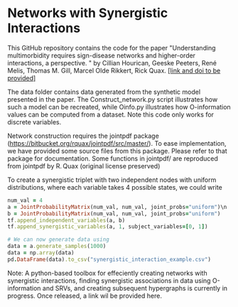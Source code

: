 # Networks with Synergistic Interactions

This GitHub repository contains the code for the paper "Understanding multimorbidity requires sign-disease networks and higher-order interactions, a perspective. " by Cillian Hourican, Geeske Peeters, René Melis, Thomas M. Gill, Marcel Olde Rikkert, Rick Quax.
[[link and doi to be provided]](https://doi.org/10.3389/fsysb.2023.1155599)

The data folder contains data generated from the synthetic model presented in the paper. The Construct_network.py script illustrates how such a model can be recreated, while Oinfo.py illustrates how O-information values can be computed from a dataset. Note this code only works for discrete variables. 

Network construction requires the jointpdf package (https://bitbucket.org/rquax/jointpdf/src/master/).
To ease implementation, we have provided some source files from this package. Please refer to that package for documentation. Some functions in jointpdf/ are reproduced from jointpdf by R. Quax (original license preserved)

To create a synergistic triplet with two independent nodes with uniform distributions, where each variable takes 4 possible states, we could write

```ruby
num_val = 4
a = JointProbabilityMatrix(num_val, num_val, joint_probs="uniform")\n
b = JointProbabilityMatrix(num_val, num_val, joint_probs="uniform")
tf.append_independent_variables(a, b)
tf.append_synergistic_variables(a, 1, subject_variables=[0, 1])

# We can now generate data using
data = a.generate_samples(1000)
data = np.array(data)
pd.DataFrame(data).to_csv("synergistic_interaction_example.csv")
```

Note: A python-based toolbox for effeciently creating networks with synergistic interactions, finding synergistic associations in data using O-information and SRVs, and creating subsequent hypergraphs is currently in progress. Once released, a link wil be provided here. 
